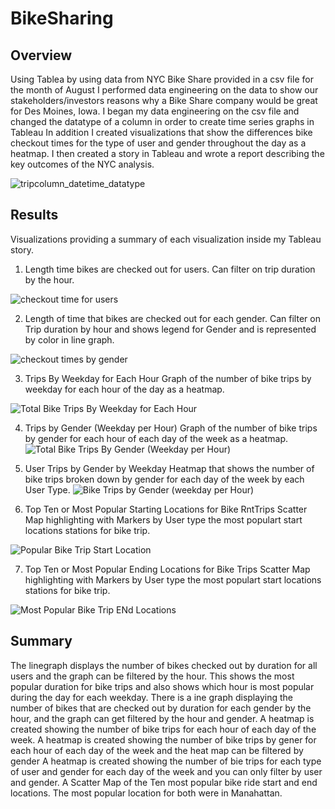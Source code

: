 
# BikeSharing 
## Overview 
Using Tablea by using data from NYC Bike Share provided in a csv file for the month of August I performed data engineering on the data to show our stakeholders/investors reasons why a Bike Share company would be great for Des Moines, Iowa. I began my data engineering on the csv file and changed the datatype of a column in order to create time series graphs in Tableau In addition I created visualizations that show the differences bike checkout times for the type of user and gender throughout the day as a heatmap. I then created a story in Tableau and wrote a report describing the key outcomes of the NYC analysis.
    
![tripcolumn_datetime_datatype](https://user-images.githubusercontent.com/94208810/154889485-6d08a8a0-b240-4910-8ab0-5a8016820471.png)


## Results
Visualizations providing a summary of each visualization inside my Tableau story.
1. Length time bikes are checked out for users. 
Can filter on trip duration by the hour.

![checkout time for users](https://user-images.githubusercontent.com/94208810/154889345-8e268623-773d-4d29-95f6-567f37967053.png)

2. Length of time that bikes are checked out for each gender. 
Can filter on Trip duration by hour and shows legend for Gender and is represented by color in line graph. 

![checkout times by gender](https://user-images.githubusercontent.com/94208810/154889376-54b67193-521c-4d47-927b-8eed040a36dd.png)


3. Trips By Weekday for Each Hour
Graph of the number of bike trips by weekday for each hour of the day as a heatmap.

![Total Bike Trips By Weekday for Each Hour](https://user-images.githubusercontent.com/94208810/154889407-4e71c4fc-430a-4383-aab4-94f37739f60e.png)


4. Trips by Gender (Weekday per Hour)
Graph of the number of bike trips by gender for each hour of each day of the week as a heatmap.
![Total Bike Trips By Gender (Weekday per Hour)](https://user-images.githubusercontent.com/94208810/154889426-af03943c-25ea-4b07-be08-ed6f3f2bc78b.png)

5. User Trips by Gender by Weekday
Heatmap that shows the number of bike trips broken down by gender for each day of the week by each User Type.
![Bike Trips by Gender (weekday per Hour)](https://user-images.githubusercontent.com/94208810/154889464-4895c640-6e8a-45be-8524-a7964ef01ae1.png)


6. Top Ten or Most Popular Starting Locations for Bike RntTrips
   Scatter Map highlighting with Markers by User type the most populart start locations stations for bike trip. 
   
![Popular Bike Trip Start Location](https://user-images.githubusercontent.com/94208810/154895646-bdb275fc-40fa-4efa-8174-ff9f3ebc0dce.png)


7. Top Ten or Most Popular Ending Locations for Bike Trips
   Scatter Map highlighting with Markers by User type the most populart start locations stations for bike trip. 

![Most Popular Bike Trip ENd Locations](https://user-images.githubusercontent.com/94208810/154895690-c75f0ca9-79f0-447e-9106-5e79a3928227.png)

## Summary

The linegraph displays the number of bikes checked out by duration for all users and the graph can be filtered by the hour. This shows the most popular duration for bike trips and also shows which hour is most popular during the day for each weekday. 
There is a ine graph displaying the number of bikes that are checked out by duration for each gender by the hour, and the graph can get filtered by the hour and gender. 
A heatmap is created showing the number of bike trips for each hour of each day of the week.
A heatmap is created showing the number  of bike trips by gener for each hour of each day of the week and the heat map can be filtered by gender 
A heatmap is created showing the number of bie trips for each type of user and gender for each day of the week and you can only filter by user and gender. 
A Scatter Map of the Ten most popular bike ride start and end locations. The most popular location for both were in Manahattan. 
